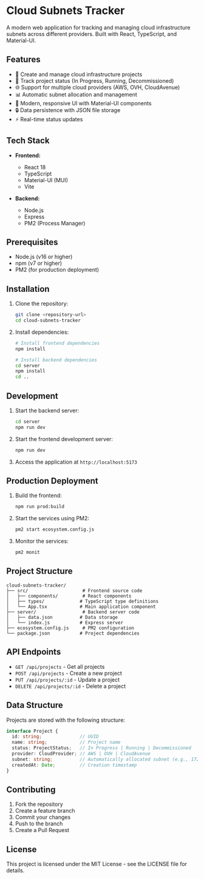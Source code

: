 # Cloud Subnets Tracker

A modern web application for tracking and managing cloud infrastructure subnets across different providers. Built with React, TypeScript, and Material-UI.

## Features

- 🚀 Create and manage cloud infrastructure projects
- 🔄 Track project status (In Progress, Running, Decommissioned)
- 🌐 Support for multiple cloud providers (AWS, OVH, CloudAvenue)
- 📊 Automatic subnet allocation and management
- 🎨 Modern, responsive UI with Material-UI components
- 🔒 Data persistence with JSON file storage
- ⚡ Real-time status updates

## Tech Stack

- **Frontend:**
  - React 18
  - TypeScript
  - Material-UI (MUI)
  - Vite

- **Backend:**
  - Node.js
  - Express
  - PM2 (Process Manager)

## Prerequisites

- Node.js (v16 or higher)
- npm (v7 or higher)
- PM2 (for production deployment)

## Installation

1. Clone the repository:
   ```bash
   git clone <repository-url>
   cd cloud-subnets-tracker
   ```

2. Install dependencies:
   ```bash
   # Install frontend dependencies
   npm install

   # Install backend dependencies
   cd server
   npm install
   cd ..
   ```

## Development

1. Start the backend server:
   ```bash
   cd server
   npm run dev
   ```

2. Start the frontend development server:
   ```bash
   npm run dev
   ```

3. Access the application at `http://localhost:5173`

## Production Deployment

1. Build the frontend:
   ```bash
   npm run prod:build
   ```

2. Start the services using PM2:
   ```bash
   pm2 start ecosystem.config.js
   ```

3. Monitor the services:
   ```bash
   pm2 monit
   ```

## Project Structure

```
cloud-subnets-tracker/
├── src/                    # Frontend source code
│   ├── components/         # React components
│   ├── types/             # TypeScript type definitions
│   └── App.tsx            # Main application component
├── server/                 # Backend server code
│   ├── data.json          # Data storage
│   └── index.js           # Express server
├── ecosystem.config.js     # PM2 configuration
└── package.json           # Project dependencies
```

## API Endpoints

- `GET /api/projects` - Get all projects
- `POST /api/projects` - Create a new project
- `PUT /api/projects/:id` - Update a project
- `DELETE /api/projects/:id` - Delete a project

## Data Structure

Projects are stored with the following structure:
```typescript
interface Project {
  id: string;              // UUID
  name: string;            // Project name
  status: ProjectStatus;   // In Progress | Running | Decommissioned
  provider: CloudProvider; // AWS | OVH | CloudAvenue
  subnet: string;          // Automatically allocated subnet (e.g., 172.16.1.0/24)
  createdAt: Date;         // Creation timestamp
}
```

## Contributing

1. Fork the repository
2. Create a feature branch
3. Commit your changes
4. Push to the branch
5. Create a Pull Request

## License

This project is licensed under the MIT License - see the LICENSE file for details.

